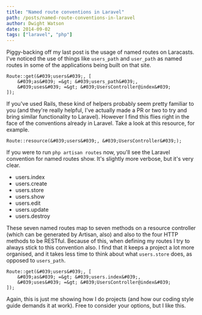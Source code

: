 ```yaml
---
title: "Named route conventions in Laravel"
path: /posts/named-route-conventions-in-laravel
author: Dwight Watson
date: 2014-09-02
tags: ["laravel", "php"]
---
```


Piggy-backing off my last post is the usage of named routes on Laracasts. I&#039;ve noticed the use of things like `users_path` and `user_path` as named routes in some of the applications being built on that site.

    Route::get(&#039;users&#039;, [
        &#039;as&#039; =&gt; &#039;users_path&#039;,
        &#039;uses&#039; =&gt; &#039;UsersController@index&#039;
    ]);

If you&#039;ve used Rails, these kind of helpers probably seem pretty familiar to you (and they&#039;re really helpful, I&#039;ve actually made a PR or two to try and bring similar functionality to Laravel). However I find this flies right in the face of the conventions already in Laravel. Take a look at this resource, for example.

    Route::resource(&#039;users&#039;, &#039;UsersController&#039;);

If you were to run `php artisan routes` now, you&#039;ll see the Laravel convention for named routes show. It&#039;s slightly more verbose, but it&#039;s very clear.

* users.index
* users.create
* users.store
* users.show
* users.edit
* users.update
* users.destroy

These seven named routes map to seven methods on a resource controller (which can be generated by Artisan, also) and also to the four HTTP methods to be RESTful. Because of this, when defining my routes I try to always stick to this convention also. I find that it keeps a project a lot more organised, and it takes less time to think about what `users.store` does, as opposed to `users_path`.

    Route::get(&#039;users&#039;, [
        &#039;as&#039; =&gt; &#039;users.index&#039;,
        &#039;uses&#039; =&gt; &#039;UsersController@index&#039;
    ]);

Again, this is just me showing how I do projects (and how our coding style guide demands it at work). Free to consider your options, but I like this.
